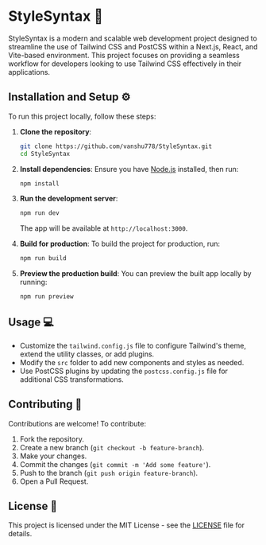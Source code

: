 
# StyleSyntax 🎨

StyleSyntax is a modern and scalable web development project designed to streamline the use of Tailwind CSS and PostCSS within a Next.js, React, and Vite-based environment. This project focuses on providing a seamless workflow for developers looking to use Tailwind CSS effectively in their applications.

## Installation and Setup ⚙️

To run this project locally, follow these steps:

1. **Clone the repository**:
    ```bash
    git clone https://github.com/vanshu778/StyleSyntax.git
    cd StyleSyntax
    ```

2. **Install dependencies**:
    Ensure you have [Node.js](https://nodejs.org/) installed, then run:
    ```bash
    npm install
    ```

3. **Run the development server**:
    ```bash
    npm run dev
    ```

    The app will be available at `http://localhost:3000`.

4. **Build for production**:
    To build the project for production, run:
    ```bash
    npm run build
    ```

5. **Preview the production build**:
    You can preview the built app locally by running:
    ```bash
    npm run preview
    ```

## Usage 💻

- Customize the `tailwind.config.js` file to configure Tailwind's theme, extend the utility classes, or add plugins.
- Modify the `src` folder to add new components and styles as needed.
- Use PostCSS plugins by updating the `postcss.config.js` file for additional CSS transformations.
  
## Contributing 🤝

Contributions are welcome! To contribute:

1. Fork the repository.
2. Create a new branch (`git checkout -b feature-branch`).
3. Make your changes.
4. Commit the changes (`git commit -m 'Add some feature'`).
5. Push to the branch (`git push origin feature-branch`).
6. Open a Pull Request.

## License 📝

This project is licensed under the MIT License - see the [LICENSE](LICENSE) file for details.
